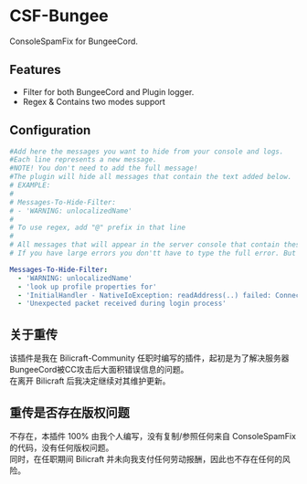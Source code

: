 # CSF-Bungee
ConsoleSpamFix for BungeeCord.

## Features
- Filter for both BungeeCord and Plugin logger.
- Regex & Contains two modes support

## Configuration

```yaml
#Add here the messages you want to hide from your console and logs.
#Each line represents a new message.
#NOTE! You don't need to add the full message!
#The plugin will hide all messages that contain the text added below.
# EXAMPLE:
#
# Messages-To-Hide-Filter:
# - 'WARNING: unlocalizedName'
#
# To use regex, add "@" prefix in that line
#
# All messages that will appear in the server console that contain these words 'WARNING: unlocalizedName' will be hidden and they will not appear on logs or console.
# If you have large errors you don'tt have to type the full error. But the more words you add the more accurate will be and will not hide other messages that may contain the words added in the filter.

Messages-To-Hide-Filter:
  - 'WARNING: unlocalizedName'
  - 'look up profile properties for'
  - 'InitialHandler - NativeIoException: readAddress(..) failed: Connection reset by peer'
  - 'Unexpected packet received during login process'
```

## 关于重传

该插件是我在 Bilicraft-Community 任职时编写的插件，起初是为了解决服务器BungeeCord被CC攻击后大面积错误信息的问题。  
在离开 Bilicraft 后我决定继续对其维护更新。

## 重传是否存在版权问题

不存在，本插件 100% 由我个人编写，没有复制/参照任何来自 ConsoleSpamFix 的代码，没有任何版权问题。  
同时，在任职期间 Bilicraft 并未向我支付任何劳动报酬，因此也不存在任何的风险。
